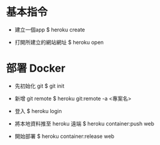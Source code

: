 # 基本指令

- 建立一個app
	$ heroku create

- 打開所建立的網站網址
	$ heroku open

# 部署 Docker

- 先初始化 git
	$ git init

- 新增 git remote
	$ heroku git:remote -a <專案名>

- 登入
	$ heroku login

- 將本地資料推至 heroku 遠端
	$ heroku container:push web

- 開始部署
	$ heroku container:release web